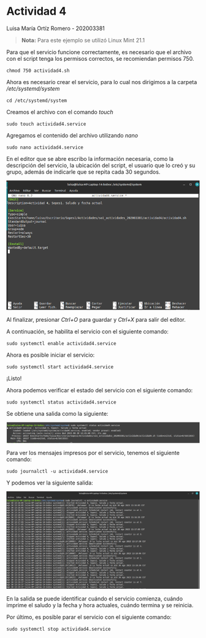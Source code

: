 # Actividad 4

Luisa María Ortíz Romero - 202003381
>**Nota:** Para este ejemplo se utilizó Linux Mint 21.1

Para que el servicio funcione correctamente, es necesario que el archivo con el script tenga los permisos correctos, se recomiendan permisos 750.

```
chmod 750 actividad4.sh
```

Ahora es necesario crear el servicio, para lo cual nos dirigimos a la carpeta _/etc/systemd/system_

```
cd /etc/systemd/system
```

Creamos el archivo con el comando _touch_ 

```
sudo touch actividad4.service
```

Agregamos el contenido del archivo utilizando _nano_

```
sudo nano actividad4.service
```

En el editor que se abre escribo la información necesaria, como la descripción del servicio, la ubicación del script, el usuario que lo creó y su grupo, además de indicarle que se repita cada 30 segundos.

![Cuerpo del archivo actividad4.service](/actividad4/assets/nano.png)

Al finalizar, presionar _Ctrl+O_ para guardar y _Ctrl+X_ para salir del editor.

A continuación, se habilita el servicio con el siguiente comando:

```
sudo systemctl enable actividad4.service
```

Ahora es posible iniciar el servicio:
```
sudo systemctl start actividad4.service
```

¡Listo!

Ahora podemos verificar el estado del servicio con el siguiente comando:
```
sudo systemctl status actividad4.service
```

Se obtiene una salida como la siguiente:

![Estado del servicio](/actividad4/assets//status.png)

Para ver los mensajes impresos por el servicio, tenemos el siguiente comando:

```
sudo journalctl -u actividad4.service
```
Y podemos ver la siguiente salida:

![Mensajes del servicio](/actividad4/assets/msg.png)

En la salida se puede identificar cuándo el servicio comienza, cuándo imprime el saludo y la fecha y hora actuales, cuándo termina y se reinicia.

Por último, es posible parar el servicio con el siguiente comando:
```
sudo systemctl stop actividad4.service
```
